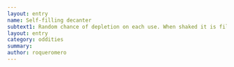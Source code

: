 ```yaml
---
layout: entry 
name: Self-filling decanter
subtext1: Random chance of depletion on each use. When shaked it is filled with 2 liters (1 liter per turn) of. 1 beer 2 acid 3 blood 4 wine 5 liquor 6 oil 7 fuel 8 snot 9 urine 10 absinthe 11 whisky 12 water.
layout: entry
category: oddities
summary: 
author: roqueromero
---
```

